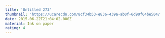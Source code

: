 ```yaml
---
title: 'Untitled 273'
thumbnail: 'https://ucarecdn.com/8cf34b53-e836-439a-ab0f-6d90f04be504/'
date: 2015-06-22T21:04:02.000Z
material: Ink on paper
rating: 4
---
```

